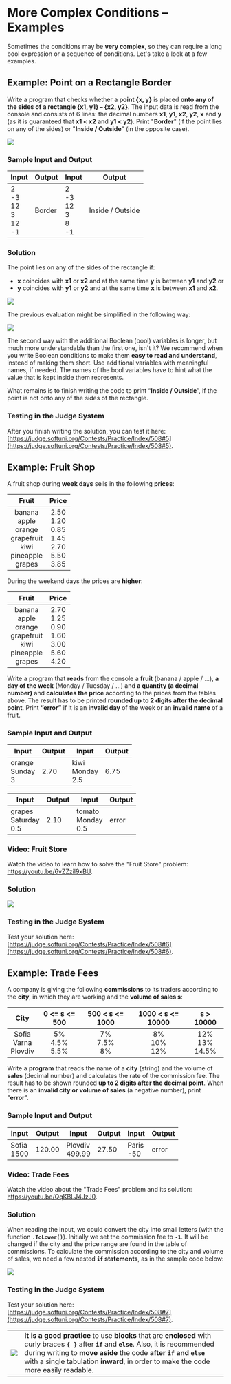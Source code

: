 # More Complex Conditions – Examples

Sometimes the conditions may be **very complex**, so they can require a long bool expression or a sequence of conditions. Let's take a look at a few examples.

## Example: Point on a Rectangle Border

Write a program that checks whether a **point {x, y}** is placed **onto any of the sides of a rectangle {x1, y1} – {x2, y2}**. The input data is read from the console and consists of 6 lines: the decimal numbers **x1**, **y1**, **x2**, **y2**, **x** and **y** (as it is guaranteed that **x1 < x2** and **y1 < y2**). Print "**Border**" (if the point lies on any of the sides) or "**Inside / Outside**" (in the opposite case).

![](/assets/chapter-4-images/06.Point-on-rectangle-border-01.png)

### Sample Input and Output

| Input | Output | Input | Output |
|-----|-----|-----|-----|
|2<br>-3<br>12<br>3<br>12<br>-1|Border|2<br>-3<br>12<br>3<br>8<br>-1|Inside / Outside|

### Solution

The point lies on any of the sides of the rectangle if:
* **x** coincides with **x1** or **x2** and at the same time **y** is between **y1** and **y2** or
* **y** coincides with **y1** or **y2** and at the same time **x** is between **x1** and **x2**.

![](/assets/chapter-4-images/06.Point-on-rectangle-border-02.png)

The previous evaluation might be simplified in the following way:

![](/assets/chapter-4-images/06.Point-on-rectangle-border-03.png)

The second way with the additional Boolean (bool) variables is longer, but much more understandable than the first one, isn't it? We recommend when you write Boolean conditions to make them **easy to read and understand**, instead of making them short. Use additional variables with meaningful names, if needed. The names of the bool variables have to hint what the value that is kept inside them represents.

What remains is to finish writing the code to print “**Inside / Outside**”, if the point is not onto any of the sides of the rectangle.

### Testing in the Judge System

After you finish writing the solution, you can test it here: [https://judge.softuni.org/Contests/Practice/Index/508#5](https://judge.softuni.org/Contests/Practice/Index/508#5).

## Example: Fruit Shop

A fruit shop during **week days** sells in the following **prices**:

|Fruit|Price|
|:-----:|:-----:|
|banana<br>apple<br>orange<br>grapefruit<br>kiwi<br>pineapple<br>grapes|2.50<br>1.20<br>0.85<br>1.45<br>2.70<br>5.50<br>3.85|

During the weekend days the prices are **higher**:

|Fruit|Price|
|:-----:|:-----:|
|banana<br>apple<br>orange<br>grapefruit<br>kiwi<br>pineapple<br>grapes|2.70<br>1.25<br>0.90<br>1.60<br>3.00<br>5.60<br>4.20|

Write a program that **reads** from the console a **fruit** (banana / apple / …), **a day of the week** (Monday / Tuesday / …) and **a quantity (a decimal number)** and **calculates the price** according to the prices from the tables above. The result has to be printed **rounded up to 2 digits after the decimal point**. Print **“error”** if it is an **invalid day** of the week or an **invalid name** of a fruit.

### Sample Input and Output

| Input | Output | Input | Output |
|----|----|----|----|
|orange<br>Sunday<br>3|2.70|kiwi<br>Monday<br>2.5|6.75|

| Input | Output | Input | Output |
|----|----|----|----|
|grapes<br>Saturday<br>0.5|2.10|tomato<br>Monday<br>0.5|error|

### Video: Fruit Store

Watch the video to learn how to solve the "Fruit Store" problem: https://youtu.be/6vZZzil9xBU.

### Solution

![](/assets/chapter-4-images/07.Fruit-shop-01.png)

### Testing in the Judge System

Test your solution here: [https://judge.softuni.org/Contests/Practice/Index/508#6](https://judge.softuni.org/Contests/Practice/Index/508#6).

## Example: Trade Fees

A company is giving the following **commissions** to its traders according to the **city**, in which they are working and the **volume of sales s**:

|City|0 <= s <= 500|500 < s <= 1000|1000 < s <= 10000|s > 10000|
|:----:|:----:|:----:|:----:|:----:|
|Sofia<br>Varna<br>Plovdiv|5%<br>4.5%<br>5.5%|7%<br>7.5%<br>8%|8%<br>10%<br>12%|12%<br>13%<br>14.5%|

Write a **program** that reads the name of a **city** (string) and the volume of **sales** (decimal number) and calculates the rate of the commission fee. The result has to be shown rounded **up to 2 digits after the decimal point**. When there is an **invalid city or volume of sales** (a negative number), print "**error**".

### Sample Input and Output

| Input | Output | Input | Output | Input | Output |
|-----|-----|-----|-----|-----|-----|
|Sofia<br>1500|120.00|Plovdiv<br>499.99|27.50|Paris<br>-50|error|

### Video: Trade Fees

Watch the video about the "Trade Fees" problem and its solution: https://youtu.be/QqKBLJ4JzJ0.

### Solution

When reading the input, we could convert the city into small letters (with the function **`.ToLower()`**). Initially we set the commission fee to **`-1`**. It will be changed if the city and the price range are found in the table of commissions.
To calculate the commission according to the city and volume of sales, we need a few nested **`if` statements**, as in the sample code below:

![](/assets/chapter-4-images/08.Trade-comissions-01.png)

### Testing in the Judge System

Test your solution here: [https://judge.softuni.org/Contests/Practice/Index/508#7](https://judge.softuni.org/Contests/Practice/Index/508#7).

<table><tr><td><img src="/assets/alert-icon.png" style="max-width:50px" /></td>
<td><b>It is a good practice</b> to use <b>blocks</b> that are <b>enclosed</b> with curly braces <b><code>{ }</code></b> after <b><code>if</code></b> and <b><code>else</code></b>. Also, it is recommended during writing to <b>move aside</b> the code <b>after <code>if</code> and <code>else</code></b> with a single tabulation <b>inward</b>, in order to make the code more easily readable.</td>
</tr></table>
